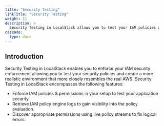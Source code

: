 ```yaml
---
title: "Security Testing"
linkTitle: "Security Testing"
weight: 11
description: >
  Security Testing in LocalStack allows you to test your IAM policies and permissions locally resembling the AWS environment.
cascade:
  type: docs
---
```


## Introduction

Security Testing in LocalStack enables you to enforce your IAM security enforcement allowing you to test your security policies and create a more realistic environment that more closely resembles the real AWS. Security Testing in LocalStack encompasses the following features:

- Enforce IAM policies & permissions in your setup to test your application security.
- Retrieve IAM policy engine logs to gain visibility into the policy evaluation.
- Discover appropriate permissions using live policy streams to fix logical errors.
